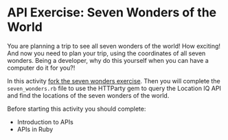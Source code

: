 # API Exercise: Seven Wonders of the World

You are planning a trip to see all seven wonders of the world! How exciting! And now you need to plan your trip, using the coordinates of all seven wonders. Being a developer, why do this yourself when you can have a computer do it for you?!  

In this activity [fork the seven wonders exercise](https://github.com/Ada-C14/api-exercise-seven-wonders).  Then you will complete the `seven_wonders.rb` file to use the HTTParty gem to query the Location IQ API and find the locations of the seven wonders of the world.

Before starting this activity you should complete:

* Introduction to APIs
* APIs in Ruby

